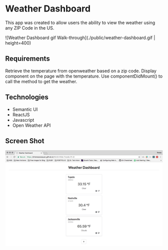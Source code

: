 # Weather Dashboard

This app was created to allow users the ability to view the weather using any ZIP Code in the US.

![Weather Dashboard gif Walk-through](./public/weather-dashboard.gif | height=400)

## Requirements
Retrieve the temperature from openweather based on a zip code.
Display component on the page with the temperature.
Use componentDidMount() to call the method to get the weather.

## Technologies
- Semantic UI
- ReactJS
- Javascript
- Open Weather API

## Screen Shot
![Weather Dashboard Screen Shot](https://raw.githubusercontent.com/drteresavasquez/World-Wide-Travels-Pt-3/master/public/screenshot.jpeg)
